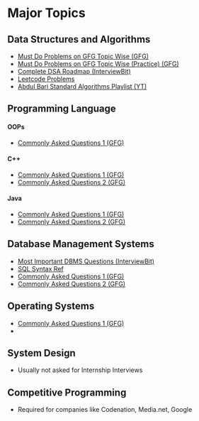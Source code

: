 # Major Topics

## Data Structures and Algorithms
* [Must Do Problems on GFG Topic Wise (GFG)](https://www.geeksforgeeks.org/must-do-coding-questions-for-companies-like-amazon-microsoft-adobe/)
* [Must Do Problems on GFG Topic Wise (Practice) (GFG)](https://practice.geeksforgeeks.org/company-tags)
* [Complete DSA Roadmap (InterviewBit)](https://www.interviewbit.com/courses/programming/)
* [Leetcode Problems](https://leetcode.com/problemset/all/)
* [Abdul Bari Standard Algorithms Playlist (YT)](https://www.youtube.com/playlist?list=PLDN4rrl48XKpZkf03iYFl-O29szjTrs_O)

## Programming Language
#### OOPs
* [Commonly Asked Questions 1 (GFG)](https://www.geeksforgeeks.org/commonly-asked-oop-interview-questions/)
#### C++
* [Commonly Asked Questions 1 (GFG)](https://www.geeksforgeeks.org/commonly-asked-c-interview-questions-set-1/)
* [Commonly Asked Questions 2 (GFG)](https://www.geeksforgeeks.org/commonly-asked-c-interview-questions-set-2/)
#### Java
* [Commonly Asked Questions 1 (GFG)](https://www.geeksforgeeks.org/commonly-asked-java-programming-interview-questions-set-2)
* [Commonly Asked Questions 2 (GFG)](https://www.geeksforgeeks.org/commonly-asked-java-programming-interview-questions-set-1/)

## Database Management Systems
* [Most Important DBMS Questions (InterviewBit)](https://www.interviewbit.com/sql-interview-questions/)
* [SQL Syntax Ref](https://www.w3schools.com/sql/)
* [Commonly Asked Questions 1 (GFG)](https://www.geeksforgeeks.org/commonly-asked-dbms-interview-questions/)
* [Commonly Asked Questions 2 (GFG)](https://www.geeksforgeeks.org/commonly-asked-dbms-interview-questions-set-2/)

## Operating Systems
* [Commonly Asked Questions 1 (GFG)](https://www.geeksforgeeks.org/commonly-asked-operating-systems-interview-questions-set-1/)
* 

## System Design
* Usually not asked for Internship Interviews

## Competitive Programming
* Required for companies like Codenation, Media.net, Google
